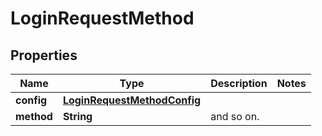 

# LoginRequestMethod

## Properties

Name | Type | Description | Notes
------------ | ------------- | ------------- | -------------
**config** | [**LoginRequestMethodConfig**](LoginRequestMethodConfig.md) |  | 
**method** | **String** | and so on. | 



